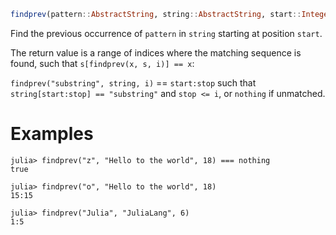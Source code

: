 ```julia
findprev(pattern::AbstractString, string::AbstractString, start::Integer)
```

Find the previous occurrence of `pattern` in `string` starting at position `start`.

The return value is a range of indices where the matching sequence is found, such that `s[findprev(x, s, i)] == x`:

`findprev("substring", string, i)` == `start:stop` such that `string[start:stop] == "substring"` and `stop <= i`, or `nothing` if unmatched.

# Examples

```jldoctest
julia> findprev("z", "Hello to the world", 18) === nothing
true

julia> findprev("o", "Hello to the world", 18)
15:15

julia> findprev("Julia", "JuliaLang", 6)
1:5
```
